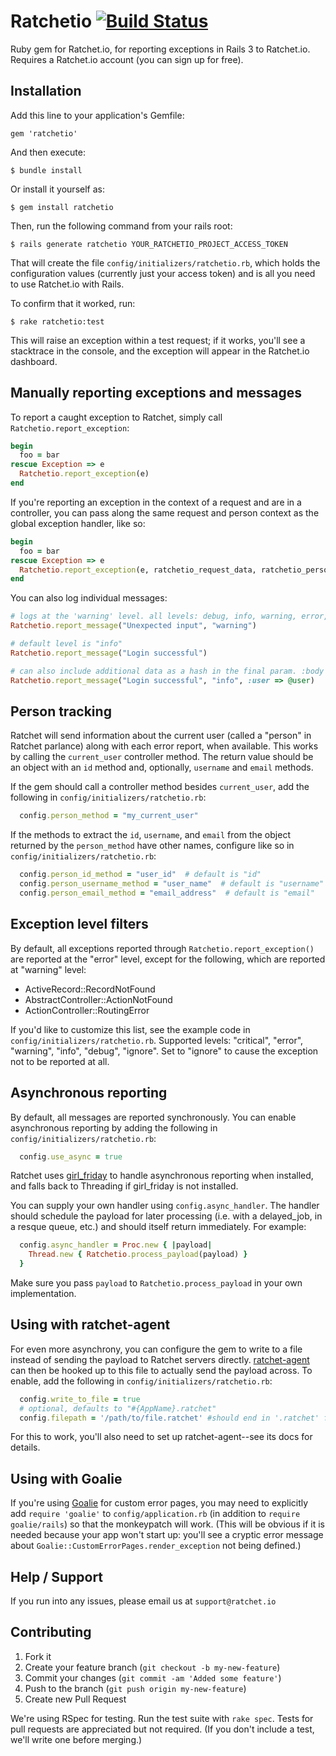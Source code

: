 # Ratchetio [![Build Status](https://secure.travis-ci.org/ratchetio/ratchetio-gem.png?branch=master)](https://travis-ci.org/ratchetio/ratchetio-gem)

Ruby gem for Ratchet.io, for reporting exceptions in Rails 3 to Ratchet.io. Requires a Ratchet.io account (you can sign up for free).

## Installation

Add this line to your application's Gemfile:

    gem 'ratchetio'

And then execute:

    $ bundle install

Or install it yourself as:

    $ gem install ratchetio

Then, run the following command from your rails root:

    $ rails generate ratchetio YOUR_RATCHETIO_PROJECT_ACCESS_TOKEN

That will create the file `config/initializers/ratchetio.rb`, which holds the configuration values (currently just your access token) and is all you need to use Ratchet.io with Rails.

To confirm that it worked, run:

    $ rake ratchetio:test

This will raise an exception within a test request; if it works, you'll see a stacktrace in the console, and the exception will appear in the Ratchet.io dashboard.

## Manually reporting exceptions and messages

To report a caught exception to Ratchet, simply call `Ratchetio.report_exception`:

```ruby
begin
  foo = bar
rescue Exception => e
  Ratchetio.report_exception(e)
end
```

If you're reporting an exception in the context of a request and are in a controller, you can pass along the same request and person context as the global exception handler, like so:

```ruby
begin
  foo = bar
rescue Exception => e
  Ratchetio.report_exception(e, ratchetio_request_data, ratchetio_person_data)
end
```

You can also log individual messages:

```ruby
# logs at the 'warning' level. all levels: debug, info, warning, error, critical
Ratchetio.report_message("Unexpected input", "warning")

# default level is "info"
Ratchetio.report_message("Login successful")

# can also include additional data as a hash in the final param. :body is reserved.
Ratchetio.report_message("Login successful", "info", :user => @user)
```


## Person tracking

Ratchet will send information about the current user (called a "person" in Ratchet parlance) along with each error report, when available. This works by calling the `current_user` controller method. The return value should be an object with an `id` method and, optionally, `username` and `email` methods.

If the gem should call a controller method besides `current_user`, add the following in `config/initializers/ratchetio.rb`:

```ruby
  config.person_method = "my_current_user"
```

If the methods to extract the `id`, `username`, and `email` from the object returned by the `person_method` have other names, configure like so in `config/initializers/ratchetio.rb`:

```ruby
  config.person_id_method = "user_id"  # default is "id"
  config.person_username_method = "user_name"  # default is "username"
  config.person_email_method = "email_address"  # default is "email"
```


## Exception level filters

By default, all exceptions reported through `Ratchetio.report_exception()` are reported at the "error" level, except for the following, which are reported at "warning" level:

- ActiveRecord::RecordNotFound
- AbstractController::ActionNotFound
- ActionController::RoutingError

If you'd like to customize this list, see the example code in `config/initializers/ratchetio.rb`. Supported levels: "critical", "error", "warning", "info", "debug", "ignore". Set to "ignore" to cause the exception not to be reported at all.



## Asynchronous reporting

By default, all messages are reported synchronously. You can enable asynchronous reporting by adding the following in `config/initializers/ratchetio.rb`:

```ruby
  config.use_async = true
```

Ratchet uses [girl_friday](https://github.com/mperham/girl_friday) to handle asynchronous reporting when installed, and falls back to Threading if girl_friday is not installed.

You can supply your own handler using `config.async_handler`. The handler should schedule the payload for later processing (i.e. with a delayed_job, in a resque queue, etc.) and should itself return immediately. For example:

```ruby
  config.async_handler = Proc.new { |payload|
    Thread.new { Ratchetio.process_payload(payload) }
  }
```

Make sure you pass `payload` to `Ratchetio.process_payload` in your own implementation.


## Using with ratchet-agent

For even more asynchrony, you can configure the gem to write to a file instead of sending the payload to Ratchet servers directly. [ratchet-agent](https://github.com/ratchetio/ratchet-agent) can then be hooked up to this file to actually send the payload across. To enable, add the following in `config/initializers/ratchetio.rb`:

```ruby
  config.write_to_file = true
  # optional, defaults to "#{AppName}.ratchet"
  config.filepath = '/path/to/file.ratchet' #should end in '.ratchet' for use with ratchet-agent
```

For this to work, you'll also need to set up ratchet-agent--see its docs for details.

## Using with Goalie

If you're using [Goalie](https://github.com/obvio171/goalie) for custom error pages, you may need to explicitly add `require 'goalie'` to `config/application.rb` (in addition to `require goalie/rails`) so that the monkeypatch will work. (This will be obvious if it is needed because your app won't start up: you'll see a cryptic error message about `Goalie::CustomErrorPages.render_exception` not being defined.)


## Help / Support

If you run into any issues, please email us at `support@ratchet.io`


## Contributing

1. Fork it
2. Create your feature branch (`git checkout -b my-new-feature`)
3. Commit your changes (`git commit -am 'Added some feature'`)
4. Push to the branch (`git push origin my-new-feature`)
5. Create new Pull Request

We're using RSpec for testing. Run the test suite with `rake spec`. Tests for pull requests are appreciated but not required. (If you don't include a test, we'll write one before merging.)
